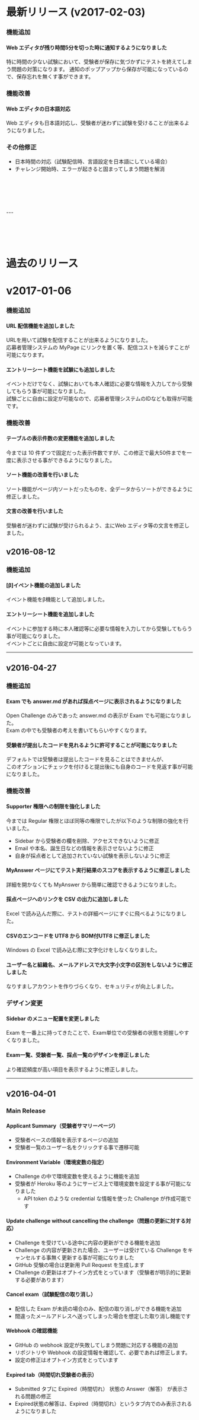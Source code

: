 # 最新リリース (v2017-02-03)

### 機能追加

#### Web エディタが残り時間5分を切った時に通知するようになりました
特に時間の少ない試験において、受験者が保存に気づかずにテストを終えてしまう問題の対策になります。
通知のポップアップから保存が可能になっているので、保存忘れを無くす事ができます。

### 機能改善

#### Web エディタの日本語対応
Web エディタも日本語対応し、受験者が迷わずに試験を受けることが出来るようになりました。

### その他修正

- 日本時間の対応（試験配信時、言語設定を日本語にしている場合）
- チャレンジ開始時、エラーが起きると固まってしまう問題を解消

<br>
<br>
<br>
<br>
<br>
---
<br>
<br>
<br>
<br>
<br>

# 過去のリリース

# v2017-01-06

### 機能追加

#### URL 配信機能を追加しました
URLを用いて試験を配信することが出来るようになりました。  
応募者管理システムの MyPage にリンクを置く等、配信コストを減らすことが可能になります。

#### エントリーシート機能を試験にも追加しました
イベントだけでなく、試験においても本人確認に必要な情報を入力してから受験してもらう事が可能になりました。  
試験ごとに自由に設定が可能なので、応募者管理システムのIDなども取得が可能です。

### 機能改善

#### テーブルの表示件数の変更機能を追加しました
今までは 10 件ずつで固定だった表示件数ですが、この修正で最大50件までを一度に表示させる事ができるようになりました。

#### ソート機能の改善を行いました
ソート機能がページ内ソートだったものを、全データからソートができるように修正しました。

#### 文言の改善を行いました
受験者が迷わずに試験が受けられるよう、主にWeb エディタ等の文言を修正しました。

## v2016-08-12

### 機能追加

#### [β]イベント機能の追加しました
イベント機能をβ機能として追加しました。

#### エントリーシート機能を追加しました
イベントに参加する時に本人確認等に必要な情報を入力してから受験してもらう事が可能になりました。  
イベントごとに自由に設定が可能となっています。

---

## v2016-04-27

### 機能追加

#### Exam でも answer.md があれば採点ページに表示されるようになりました
Open Challenge のみであった answer.md の表示が Exam でも可能になりました。  
Exam の中でも受験者の考えを書いてもらいやすくなります。

#### 受験者が提出したコードを見れるように許可することが可能になりました
デフォルトでは受験者は提出したコードを見ることはできませんが、  
このオプションにチェックを付けると提出後にも自身のコードを見返す事が可能になりました。

### 機能改善

#### Supporter 権限への制限を強化しました
今までは Regular 権限とほぼ同等の権限でしたが以下のような制限の強化を行いました。
- Sidebar から受験者の欄を削除、アクセスできないように修正
- Email や本名、誕生日などの情報を表示させないように修正
- 自身が採点者として追加されていない試験を表示しないように修正

#### MyAnswer ページにてテスト実行結果のスコアを表示するように修正しました
詳細を開かなくても MyAnswer から簡単に確認できるようになりました。

#### 採点ページへのリンクを CSV の出力に追加しました
Excel で読み込んだ際に、テストの詳細ページにすぐに飛べるようになりました。

#### CSVのエンコードを UTF8 から BOM付UTF8 に修正しました
Windows の Excel で読み込む際に文字化けをしなくなりました。

#### ユーザー名と組織名、メールアドレスで大文字小文字の区別をしないように修正しました
なりすましアカウントを作りづらくなり、セキュリティが向上しました。

### デザイン変更

#### Sidebar のメニュー配置を変更しました
Exam を一番上に持ってきたことで、Exam単位での受験者の状態を把握しやすくなりました。

#### Exam一覧、受験者一覧、採点一覧のデザインを修正しました
より確認頻度が高い項目を表示するように修正しました。

---

## v2016-04-01

### Main Release
#### Applicant Summary（受験者サマリーページ）
  - 受験者ベースの情報を表示するページの追加
  - 受験者一覧のユーザー名をクリックする事で遷移可能

#### Environment Variable（環境変数の指定）
  - Challenge の中で環境変数を使えるように機能を追加
  - 受験者が Heroku 等のようにサービス上で環境変数を設定する事が可能になりました
    - API token のような credential な情報を使った Challenge が作成可能です

#### Update challenge without cancelling the challenge（問題の更新に対する対応）
  - Challenge を受けている途中に内容の更新ができる機能を追加
  - Challenge の内容が更新された場合、ユーザーは受けている Challenge をキャンセルする事無く更新する事が可能になりました
  - GitHub 受験の場合は更新用 Pull Request を生成します
  - Challenge の更新はオプトイン方式をとっています（受験者が明示的に更新する必要があります）

#### Cancel exam（試験配信の取り消し）
  - 配信した Exam が未読の場合のみ、配信の取り消しができる機能を追加
  - 間違ったメールアドレスへ送ってしまった場合を想定した取り消し機能です

#### Webhook の確認機能
  - GitHub の webhook 設定が失敗してしまう問題に対応する機能の追加
  - リポジトリや Webhook の設定情報を確認して、必要であれば修正します。
  - 設定の修正はオプトイン方式をとっています

#### Expired tab（時間切れ受験者の表示）
  - Submitted タブに Expired（時間切れ） 状態の Answer（解答） が表示される問題の修正
  - Expired状態の解答は、Expired（時間切れ）というタブ内でのみ表示されるようになりました
